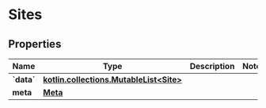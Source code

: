 
# Sites

## Properties
Name | Type | Description | Notes
------------ | ------------- | ------------- | -------------
**&#x60;data&#x60;** | [**kotlin.collections.MutableList&lt;Site&gt;**](Site.md) |  | 
**meta** | [**Meta**](Meta.md) |  | 



